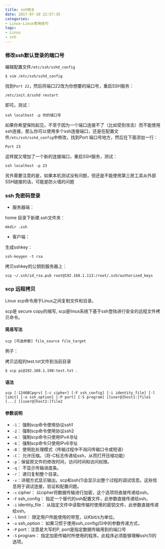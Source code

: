 ```yaml
---
title: ssh相关
date: 2017-07-30 22:57:35
categories:
- Linux-Linux常用技巧
tags:
- Linux
- ssh
---
```


### 修改ssh默认登录的端口号

编辑配置文件`/etc/ssh/sshd_config`

```
$ vim /etc/ssh/sshd_config
```

找到`Port 22`，然后将端口22改为你想要的端口号，重启SSH服务：

```
/etc/init.d/sshd restart
```

即可。测试：

```
ssh localhost -p 你的端口号
```

如果你希望保险起见，不至于因为一个端口连接不了（比如受到攻击）而不能使用ssh连接，那么你可以使用多个ssh连接端口，还是在配置文件`/etc/ssh/sshd_config`中修改，找到Port 端口号地方，然后在下面添加一行：

```
Port 23
```

这样就又增加了一个新的连接端口，重启SSH服务，测试：

```
ssh localhost -p 23
```

另外需要注意的是，如果本机测试没有问题，但还是不能使用第三房工具从外部SSH链接的话，可能是防火墙的问题

### ssh 免密码登录

- 服务器端：

home 目录下新建.ssh文件夹：

```
mkdir .ssh
```

- 客户端：

生成sshkey：

```
ssh-keygen -t rsa
```

拷贝sshkey的公钥到服务器上：

```
scp ~/.ssh/id_rsa.pub root@192.168.1.113:/root/.ssh/authorized_keys
```

### scp 远程拷贝

Linux scp命令用于Linux之间复制文件和目录。

scp是 secure copy的缩写, scp是linux系统下基于ssh登陆进行安全的远程文件拷贝命令。

#### 简易写法

```
scp [可选参数] file_source file_target 
```

例子：

拷贝远程的test.txt文件到当前目录
```
$ scp pi@192.168.1.198:test.txt .
```

#### 语法

```
scp [-1246BCpqrv] [-c cipher] [-F ssh_config] [-i identity_file] [-l limit] [-o ssh_option] [-P port] [-S program] [[user@]host1:]file1 [...] [[user@]host2:]file2
```

#### 参数说明

- `-1`： 强制scp命令使用协议ssh1
- `-2`： 强制scp命令使用协议ssh2
- `-4`： 强制scp命令只使用IPv4寻址
- `-6`： 强制scp命令只使用IPv6寻址
- `-B`： 使用批处理模式（传输过程中不询问传输口令或短语）
- `-C`： 允许压缩。（将-C标志传递给ssh，从而打开压缩功能）
- `-p`：保留原文件的修改时间，访问时间和访问权限。
- `-q`： 不显示传输进度条。
- `-r`： 递归复制整个目录。
- `-v`：详细方式显示输出。scp和ssh(1)会显示出整个过程的调试信息。这些信息用于调试连接，验证和配置问题。
- `-c` cipher： 以cipher将数据传输进行加密，这个选项将直接传递给ssh。
- `-F` ssh_config： 指定一个替代的ssh配置文件，此参数直接传递给ssh。
- `-i` identity_file： 从指定文件中读取传输时使用的密钥文件，此参数直接传递给ssh。
- `-l` limit： 限定用户所能使用的带宽，以Kbit/s为单位。
- `-o` ssh_option： 如果习惯于使用ssh_config(5)中的参数传递方式，
- `-P` port：注意是大写的P, port是指定数据传输用到的端口号
- `-S` program： 指定加密传输时所使用的程序。此程序必须能够理解ssh(1)的选项。

